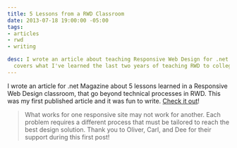 ```yaml
---
title: 5 Lessons from a RWD Classroom
date: 2013-07-18 19:00:00 -05:00
tags:
- articles
- rwd
- writing

desc: I wrote an article about teaching Responsive Web Design for .net Magazine. It
  covers what I've learned the last two years of teaching RWD to college students.
---
```


I wrote an article for .net Magazine about 5 lessons learned in a Responsive Web Design classroom, that go beyond technical processes in RWD. This was my first published article and it was fun to write. <a href="http://www.netmagazine.com/opinions/5-lessons-responsive-web-design-classroom" target="_blank">Check it out</a>!
> What works for one responsive site may not work for another. Each problem requires a different process that must be tailored to reach the best design solution.
Thank you to Oliver, Carl, and Dee for their support during this first post!